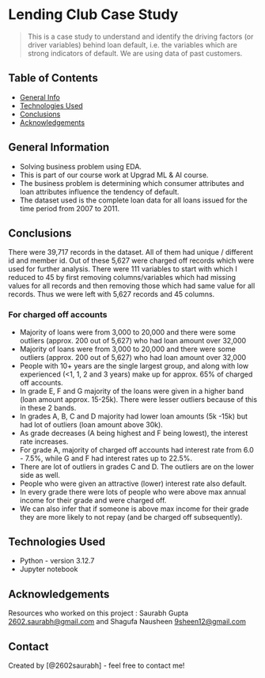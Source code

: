 # Lending Club Case Study
> This is a case study to understand and identify the driving factors (or driver variables) behind loan default, i.e. the variables which are strong indicators of default. We are using data of past customers.


## Table of Contents
* [General Info](#general-information) 
* [Technologies Used](#technologies-used) 
* [Conclusions](#conclusions)
* [Acknowledgements](#acknowledgements)

<!-- You can include any other section that is pertinent to your problem -->

## General Information
- Solving business problem using EDA.
- This is part of our course work at Upgrad ML & AI course.
- The business problem is determining which consumer attributes and loan attributes influence the tendency of default.
- The dataset used is the complete loan data for all loans issued for the time period from 2007 to 2011.

<!-- You don't have to answer all the questions - just the ones relevant to your project. -->

## Conclusions
There were 39,717 records in the dataset. All of them had unique / different id and member id. Out of these 5,627 were charged off records which were used for further analysis. There were 111 variables to start with which I reduced to 45 by first removing columns/variables which had missing values for all records and then removing those which had same value for all records. Thus we were left with 5,627 records and 45 columns.
### For charged off accounts
- Majority of loans were from 3,000 to 20,000 and there were some outliers (approx. 200 out of 5,627) who had loan amount over 32,000
- Majority of loans were from 3,000 to 20,000 and there were some outliers (approx. 200 out of 5,627) who had loan amount over 32,000
- People with 10+ years are the single largest group, and along with low experienced (<1, 1, 2 and 3 years) make up for approx. 65% of charged off accounts.
- In grade E, F and G majority of the loans were given in a higher band (loan amount approx. 15-25k). There were lesser outliers because of this in these 2 bands. 
- In grades A, B, C and D majority had lower loan amounts (5k -15k) but had lot of outliers (loan amount above 30k).
- As grade decreases (A being highest and F being lowest), the interest rate increases.
- For grade A, majority of charged off accounts had interest rate from 6.0 - 7.5%, while G and F had interest rates up to 22.5%. 
- There are lot of outliers in grades C and D. The outliers are on the lower side as well.
- People who were given an attractive (lower) interest rate also default.
- In every grade there were lots of people who were above max annual income for their grade and were charged off.
- We can also infer that if someone is above max income for their grade they are more likely to not repay (and be charged off subsequently).

<!-- You don't have to answer all the questions - just the ones relevant to your project. -->


## Technologies Used
- Python - version 3.12.7
- Jupyter notebook 

<!-- As the libraries versions keep on changing, it is recommended to mention the version of library used in this project -->

## Acknowledgements
Resources who worked on this project : Saurabh Gupta 2602.saurabh@gmail.com and Shagufa Nausheen 9sheen12@gmail.com



## Contact
Created by [@2602saurabh] - feel free to contact me!


<!-- Optional -->
<!-- ## License -->
<!-- This project is open source and available under the [... License](). -->

<!-- You don't have to include all sections - just the one's relevant to your project -->

